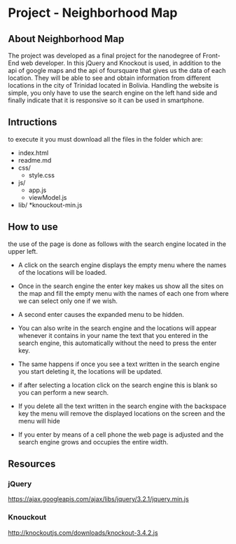 # Project - Neighborhood Map

## About Neighborhood Map

The project was developed as a final project for the nanodegree of Front-End web developer. 
In this jQuery and Knockout is used, in addition to the api of google maps and the api of foursquare that gives us the data of each location.
They will be able to see and obtain information from different locations in the city of Trinidad located in Bolivia.
Handling the website is simple, you only have to use the search engine on the left hand side and finally indicate that it is responsive so it can be used in smartphone.

## Intructions

to execute it you must download all the files in the folder which are:

* index.html
* readme.md
* css/
	* style.css
* js/
	* app.js
	* viewModel.js
* lib/
	*knouckout-min.js

## How to use

the use of the page is done as follows with the search engine located in the upper left.

* A click on the search engine displays the empty menu where the names of the locations will be loaded.

* Once in the search engine the enter key makes us show all the sites on the map and fill the empty menu with the names of each one from where we can select only one if we wish.

* A second enter causes the expanded menu to be hidden.

* You can also write in the search engine and the locations will appear whenever it contains in your name the text that you entered in the search engine, this automatically without the need to press the enter key.

* The same happens if once you see a text written in the search engine you start deleting it, the locations will be updated.

* if after selecting a location click on the search engine this is blank so you can perform a new search.

* If you delete all the text written in the search engine with the backspace key the menu will remove the displayed locations on the screen and the menu will hide

* If you enter by means of a cell phone the web page is adjusted and the search engine grows and occupies the entire width.

## Resources

### jQuery

https://ajax.googleapis.com/ajax/libs/jquery/3.2.1/jquery.min.js

### Knouckout

http://knockoutjs.com/downloads/knockout-3.4.2.js